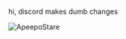 hi, discord makes dumb changes

![ApeepoStare](https://user-images.githubusercontent.com/77034355/151495024-d722fc9d-3809-445f-b71c-f89917448918.png)
